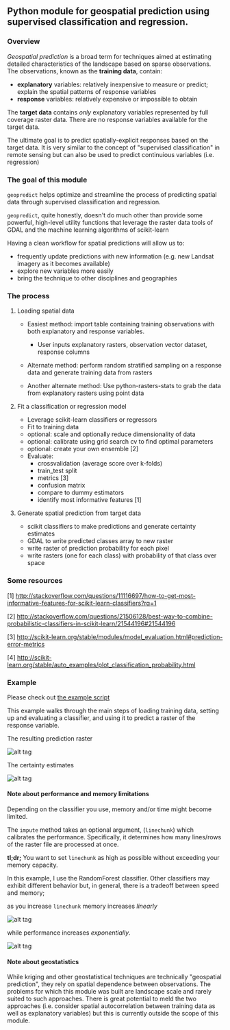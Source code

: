 ## Python module for geospatial prediction using supervised classification and regression. 


### Overview

*Geospatial prediction* is a broad term for techniques aimed at estimating detailed characteristics of the landscape based on 
sparse observations. The observations, known as the **training data**, contain:

* **explanatory** variables: relatively inexpensive to measure or predict; explain the spatial patterns of response variables 
* **response** variables: relatively expensive or impossible to obtain

The **target data** contains *only* explanatory variables represented by full coverage raster data. There are no response variables available for the target data.

The ultimate goal is to predict spatially-explicit responses based on the target data. It is very similar to the concept of "supervised classification" in remote sensing but can also be used to predict continuious variables (i.e. regression)

### The goal of this module 

`geopredict` helps optimize and streamline the process of predicting spatial data through supervised classification and regression. 

`geopredict`, quite honestly, doesn't do much other than provide 
some powerful, high-level utility functions that leverage the raster data tools of GDAL and the machine learning algorithms of scikit-learn

Having a clean workflow for spatial predictions will allow us to:
* frequently update predictions with new information (e.g. new Landsat imagery as it becomes available)
* explore new variables more easily
* bring the technique to other disciplines and geographies

### The process

1. Loading spatial data
	* Easiest method: import table containing training observations with both explanatory and response variables.
	    * User inputs explanatory rasters, observation vector dataset, response columns
	    
	* Alternate method: perform random stratified sampling on a response data
	and generate training data from rasters

	* Another alternate method: Use python-rasters-stats to grab the data from explanatory rasters using point data

2. Fit a classification or regression model
	* Leverage scikit-learn classifiers or regressors
	* Fit to training data
	* optional: scale and optionally reduce dimensionality of data
	* optional: calibrate using grid search cv to find optimal parameters
	* optional: create your own ensemble [2]
	* Evaluate:
	    * crossvalidation (average score over k-folds)
	    * train_test split
	    * metrics  [3]
	    * confusion matrix
	    * compare to dummy estimators
	    * identify most informative features [1]
  
3. Generate spatial prediction from target data
	* scikit classifiers to make predictions and generate certainty estimates
	* GDAL to write predicted classes array to new raster
	* write raster of prediction probability for each pixel
	* write rasters (one for each class) with probability of that class over space



### Some resources

[1] http://stackoverflow.com/questions/11116697/how-to-get-most-informative-features-for-scikit-learn-classifiers?rq=1

[2] http://stackoverflow.com/questions/21506128/best-way-to-combine-probabilistic-classifiers-in-scikit-learn/21544196#21544196

[3] http://scikit-learn.org/stable/modules/model_evaluation.html#prediction-error-metrics

[4] http://scikit-learn.org/stable/auto_examples/plot_classification_probability.html

### Example

Please check out [the example script](https://github.com/perrygeo/python-impute/blob/master/example.py)

This example walks through the main steps of loading training data, setting up and evaluating a classifier, and using it to predict a raster of the response variable.

The resulting prediction raster

![alt tag](https://raw.github.com/perrygeo/python-impute/master/img/example_responses.png)

The certainty estimates

![alt tag](https://raw.github.com/perrygeo/python-impute/master/img/example_certainty.png)


#### Note about performance and memory limitations
Depending on the classifier you use, memory and/or time might become limited.

The `impute` method takes an optional argument, (`linechunk`) which calibrates the performance. 
Specifically, it determines how many lines/rows of the raster file are processed at once. 

**tl;dr;** You want to set `linechunk` as high as possible without exceeding your memory capacity.

In this example, I use the RandomForest classifier. Other classifiers may exhibit different behavior
but, in general, there is a tradeoff between speed and memory;

as you increase `linechunk` memory increases *linearly*

![alt tag](https://raw.github.com/perrygeo/python-impute/master/img/memory.png)

while performance increases *exponentially*. 

![alt tag](https://raw.github.com/perrygeo/python-impute/master/img/time.png)



#### Note about geostatistics
While kriging and other geostatistical techniques are technically "geospatial prediction", they rely on spatial dependence between observations. The problems for which this module was built are landscape scale 
and rarely suited to such approaches. There is great potential to meld the two approaches (i.e. consider spatial autocorrelation between training data as well as explanatory variables) but this is currently outside the scope of this module.

